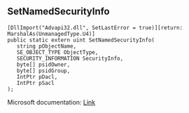 ## SetNamedSecurityInfo

```
[DllImport("Advapi32.dll", SetLastError = true)][return: MarshalAs(UnmanagedType.U4)]
public static extern uint SetNamedSecurityInfo(
   string pObjectName,
   SE_OBJECT_TYPE ObjectType,
   SECURITY_INFORMATION SecurityInfo,
   byte[] psidOwner,
   byte[] psidGroup,
   IntPtr pDacl,
   IntPtr pSacl
);
```

Microsoft documentation: [Link](https://docs.microsoft.com/en-us/windows/win32/api/aclapi/nf-aclapi-setnamedsecurityinfoa)
